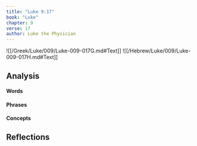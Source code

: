 ```yaml
---
title: "Luke 9:17"
book: "Luke"
chapter: 9
verse: 17
author: Luke the Physician
---
```

![[/Greek/Luke/009/Luke-009-017G.md#Text]]
![[/Hebrew/Luke/009/Luke-009-017H.md#Text]]

## Analysis

#### Words

#### Phrases

#### Concepts

## Reflections
